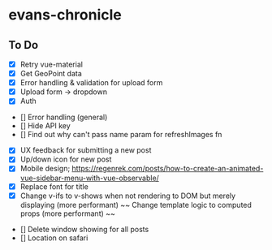 # evans-chronicle

## To Do

- [x] Retry vue-material
- [x] Get GeoPoint data
- [x] Error handling & validation for upload form
- [x] Upload form -> dropdown
- [x] Auth
- [] Error handling (general)
- [] Hide API key
- [] Find out why can't pass name param for refreshImages fn
- [x] UX feedback for submitting a new post
- [x] Up/down icon for new post
- [x] Mobile design; https://regenrek.com/posts/how-to-create-an-animated-vue-sidebar-menu-with-vue-observable/
- [x] Replace font for title
- [x] Change v-ifs to v-shows when not rendering to DOM but merely displaying (more performant)
      ~~ Change template logic to computed props (more performant) ~~
- [] Delete window showing for all posts
- [] Location on safari
